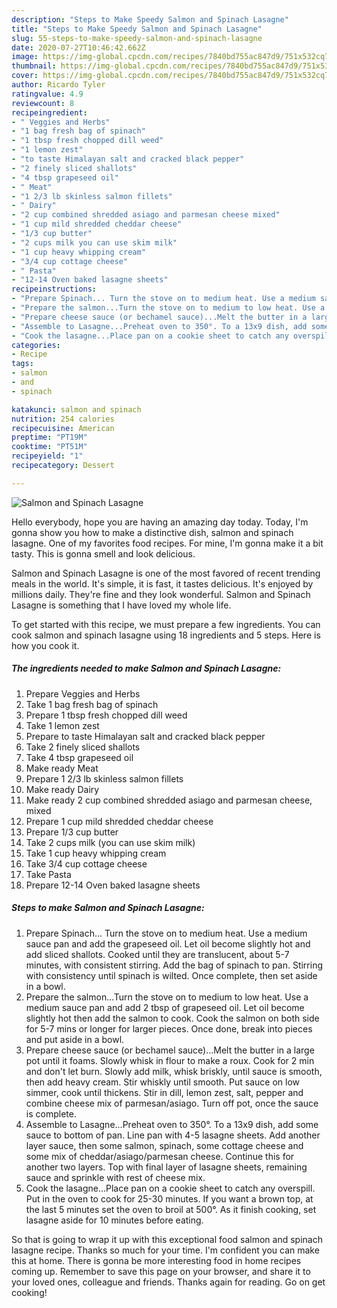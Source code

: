 ```yaml
---
description: "Steps to Make Speedy Salmon and Spinach Lasagne"
title: "Steps to Make Speedy Salmon and Spinach Lasagne"
slug: 55-steps-to-make-speedy-salmon-and-spinach-lasagne
date: 2020-07-27T10:46:42.662Z
image: https://img-global.cpcdn.com/recipes/7840bd755ac847d9/751x532cq70/salmon-and-spinach-lasagne-recipe-main-photo.jpg
thumbnail: https://img-global.cpcdn.com/recipes/7840bd755ac847d9/751x532cq70/salmon-and-spinach-lasagne-recipe-main-photo.jpg
cover: https://img-global.cpcdn.com/recipes/7840bd755ac847d9/751x532cq70/salmon-and-spinach-lasagne-recipe-main-photo.jpg
author: Ricardo Tyler
ratingvalue: 4.9
reviewcount: 8
recipeingredient:
- " Veggies and Herbs"
- "1 bag fresh bag of spinach"
- "1 tbsp fresh chopped dill weed"
- "1 lemon zest"
- "to taste Himalayan salt and cracked black pepper"
- "2 finely sliced shallots"
- "4 tbsp grapeseed oil"
- " Meat"
- "1 2/3 lb skinless salmon fillets"
- " Dairy"
- "2 cup combined shredded asiago and parmesan cheese mixed"
- "1 cup mild shredded cheddar cheese"
- "1/3 cup butter"
- "2 cups milk you can use skim milk"
- "1 cup heavy whipping cream"
- "3/4 cup cottage cheese"
- " Pasta"
- "12-14 Oven baked lasagne sheets"
recipeinstructions:
- "Prepare Spinach... Turn the stove on to medium heat. Use a medium sauce pan and add the grapeseed oil. Let oil become slightly hot and add sliced shallots. Cooked until they are translucent, about 5-7 minutes, with consistent stirring. Add the bag of spinach to pan. Stirring with consistency until spinach is wilted. Once complete, then set aside in a bowl."
- "Prepare the salmon...Turn the stove on to medium to low heat. Use a medium sauce pan and add 2 tbsp of grapeseed oil. Let oil become slightly hot then add the salmon to cook. Cook the salmon on both side for 5-7 mins or longer for larger pieces. Once done, break into pieces and put aside in a bowl."
- "Prepare cheese sauce (or bechamel sauce)...Melt the butter in a large pot until it foams. Slowly whisk in flour to make a roux. Cook for 2 min and don&#39;t let burn. Slowly add milk, whisk briskly, until sauce is smooth, then add heavy cream. Stir whiskly until smooth. Put sauce on low simmer, cook until thickens. Stir in dill, lemon zest, salt, pepper and combine cheese mix of parmesan/asiago. Turn off pot, once the sauce is complete."
- "Assemble to Lasagne...Preheat oven to 350°. To a 13x9 dish, add some sauce to bottom of pan. Line pan with 4-5 lasagne sheets. Add another layer sauce, then some salmon, spinach, some cottage cheese and some mix of cheddar/asiago/parmesan cheese. Continue this for another two layers. Top with final layer of lasagne sheets, remaining sauce and sprinkle with rest of cheese mix."
- "Cook the lasagne...Place pan on a cookie sheet to catch any overspill. Put in the oven to cook for 25-30 minutes. If you want a brown top, at the last 5 minutes set the oven to broil at 500°. As it finish cooking, set lasagne aside for 10 minutes before eating."
categories:
- Recipe
tags:
- salmon
- and
- spinach

katakunci: salmon and spinach 
nutrition: 254 calories
recipecuisine: American
preptime: "PT19M"
cooktime: "PT51M"
recipeyield: "1"
recipecategory: Dessert

---
```



![Salmon and Spinach Lasagne](https://img-global.cpcdn.com/recipes/7840bd755ac847d9/751x532cq70/salmon-and-spinach-lasagne-recipe-main-photo.jpg)

Hello everybody, hope you are having an amazing day today. Today, I'm gonna show you how to make a distinctive dish, salmon and spinach lasagne. One of my favorites food recipes. For mine, I'm gonna make it a bit tasty. This is gonna smell and look delicious.



Salmon and Spinach Lasagne is one of the most favored of recent trending meals in the world. It's simple, it is fast, it tastes delicious. It's enjoyed by millions daily. They're fine and they look wonderful. Salmon and Spinach Lasagne is something that I have loved my whole life.


To get started with this recipe, we must prepare a few ingredients. You can cook salmon and spinach lasagne using 18 ingredients and 5 steps. Here is how you cook it.

<!--inarticleads1-->

##### The ingredients needed to make Salmon and Spinach Lasagne:

1. Prepare  Veggies and Herbs
1. Take 1 bag fresh bag of spinach
1. Prepare 1 tbsp fresh chopped dill weed
1. Take 1 lemon zest
1. Prepare to taste Himalayan salt and cracked black pepper
1. Take 2 finely sliced shallots
1. Take 4 tbsp grapeseed oil
1. Make ready  Meat
1. Prepare 1 2/3 lb skinless salmon fillets
1. Make ready  Dairy
1. Make ready 2 cup combined shredded asiago and parmesan cheese, mixed
1. Prepare 1 cup mild shredded cheddar cheese
1. Prepare 1/3 cup butter
1. Take 2 cups milk (you can use skim milk)
1. Take 1 cup heavy whipping cream
1. Take 3/4 cup cottage cheese
1. Take  Pasta
1. Prepare 12-14 Oven baked lasagne sheets




<!--inarticleads2-->

##### Steps to make Salmon and Spinach Lasagne:

1. Prepare Spinach... Turn the stove on to medium heat. Use a medium sauce pan and add the grapeseed oil. Let oil become slightly hot and add sliced shallots. Cooked until they are translucent, about 5-7 minutes, with consistent stirring. Add the bag of spinach to pan. Stirring with consistency until spinach is wilted. Once complete, then set aside in a bowl.
1. Prepare the salmon...Turn the stove on to medium to low heat. Use a medium sauce pan and add 2 tbsp of grapeseed oil. Let oil become slightly hot then add the salmon to cook. Cook the salmon on both side for 5-7 mins or longer for larger pieces. Once done, break into pieces and put aside in a bowl.
1. Prepare cheese sauce (or bechamel sauce)...Melt the butter in a large pot until it foams. Slowly whisk in flour to make a roux. Cook for 2 min and don&#39;t let burn. Slowly add milk, whisk briskly, until sauce is smooth, then add heavy cream. Stir whiskly until smooth. Put sauce on low simmer, cook until thickens. Stir in dill, lemon zest, salt, pepper and combine cheese mix of parmesan/asiago. Turn off pot, once the sauce is complete.
1. Assemble to Lasagne...Preheat oven to 350°. To a 13x9 dish, add some sauce to bottom of pan. Line pan with 4-5 lasagne sheets. Add another layer sauce, then some salmon, spinach, some cottage cheese and some mix of cheddar/asiago/parmesan cheese. Continue this for another two layers. Top with final layer of lasagne sheets, remaining sauce and sprinkle with rest of cheese mix.
1. Cook the lasagne...Place pan on a cookie sheet to catch any overspill. Put in the oven to cook for 25-30 minutes. If you want a brown top, at the last 5 minutes set the oven to broil at 500°. As it finish cooking, set lasagne aside for 10 minutes before eating.




So that is going to wrap it up with this exceptional food salmon and spinach lasagne recipe. Thanks so much for your time. I'm confident you can make this at home. There is gonna be more interesting food in home recipes coming up. Remember to save this page on your browser, and share it to your loved ones, colleague and friends. Thanks again for reading. Go on get cooking!
